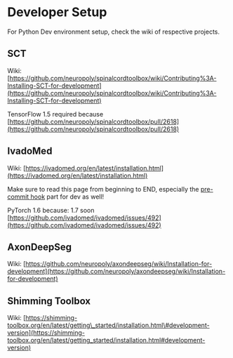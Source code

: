 # Developer Setup

For Python Dev environment setup, check the wiki of respective projects.

## SCT <a id="sct"></a>

Wiki: [https://github.com/neuropoly/spinalcordtoolbox/wiki/Contributing%3A-Installing-SCT-for-development](https://github.com/neuropoly/spinalcordtoolbox/wiki/Contributing%3A-Installing-SCT-for-development)

TensorFlow 1.5 required because [https://github.com/neuropoly/spinalcordtoolbox/pull/2618](https://github.com/neuropoly/spinalcordtoolbox/pull/2618)

## IvadoMed <a id="ivadomed"></a>

Wiki: [https://ivadomed.org/en/latest/installation.html](https://ivadomed.org/en/latest/installation.html)

Make sure to read this page from beginning to END, especially the [pre-commit hook](https://ivadomed.org/en/latest/installation.html#install-pre-commit-hooks-for-development) part for dev as well!

PyTorch 1.6 because: 1.7 soon [https://github.com/ivadomed/ivadomed/issues/492](https://github.com/ivadomed/ivadomed/issues/492)

## AxonDeepSeg <a id="axondeepseg"></a>

Wiki: [https://github.com/neuropoly/axondeepseg/wiki/Installation-for-development](https://github.com/neuropoly/axondeepseg/wiki/Installation-for-development)​

## Shimming Toolbox <a id="shimming-toolbox"></a>

Wiki: [https://shimming-toolbox.org/en/latest/getting\_started/installation.html\#development-version](https://shimming-toolbox.org/en/latest/getting_started/installation.html#development-version)​


